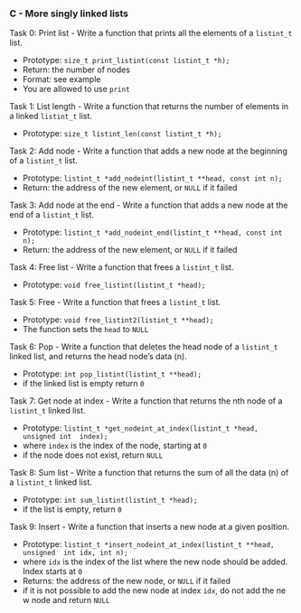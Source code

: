 ### C - More singly linked lists

Task 0: Print list - Write a function that prints all the elements of a `listint_t` list.  
* Prototype: `size_t print_listint(const listint_t *h);`
* Return: the number of nodes
* Format: see example
* You are allowed to use `print`


Task 1: List length - Write a function that returns the number of elements in a linked `listint_t` list.  
* Prototype: `size_t listint_len(const listint_t *h);`


Task 2: Add node - Write a function that adds a new node at the beginning of a `listint_t` list.  
* Prototype: `listint_t *add_nodeint(listint_t **head, const int n);`
* Return: the address of the new element, or `NULL` if it failed


Task 3: Add node at the end - Write a function that adds a new node at the end of a `listint_t` list.  
* Prototype: `listint_t *add_nodeint_end(listint_t **head, const int n);`
* Return: the address of the new element, or `NULL` if it failed


Task 4: Free list - Write a function that frees a `listint_t` list.  
* Prototype: `void free_listint(listint_t *head);`


Task 5: Free - Write a function that frees a `listint_t` list.  
* Prototype: `void free_listint2(listint_t **head);`
* The function sets the `head` to `NULL`


Task 6: Pop - Write a function that deletes the head node of a `listint_t` linked list, and returns the head node’s data (n).
* Prototype: `int pop_listint(listint_t **head);`
* if the linked list is empty return `0`


Task 7: Get node at index - Write a function that returns the nth node of a `listint_t` linked list.
* Prototype: `listint_t *get_nodeint_at_index(listint_t *head, unsigned int  index);`
* where `index` is the index of the node, starting at `0`
* if the node does not exist, return `NULL`


Task 8: Sum list - Write a function that returns the sum of all the data (n) of a `listint_t` linked list.
* Prototype: `int sum_listint(listint_t *head);`
* if the list is empty, return `0`


Task 9: Insert - Write a function that inserts a new node at a given position.
* Prototype: `listint_t *insert_nodeint_at_index(listint_t **head, unsigned  int idx, int n);`
* where `idx` is the index of the list where the new node should be added.   Index starts at `0`
* Returns: the address of the new node, or `NULL` if it failed
* if it is not possible to add the new node at index `idx`, do not add the ne  w node and return `NULL`
